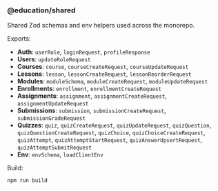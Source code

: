 ### @education/shared

Shared Zod schemas and env helpers used across the monorepo.

Exports:

- **Auth**: `userRole`, `loginRequest`, `profileResponse`
- **Users**: `updateRoleRequest`
- **Courses**: `course`, `courseCreateRequest`, `courseUpdateRequest`
- **Lessons**: `lesson`, `lessonCreateRequest`, `lessonReorderRequest`
- **Modules**: `moduleSchema`, `moduleCreateRequest`, `moduleUpdateRequest`
- **Enrollments**: `enrollment`, `enrollmentCreateRequest`
- **Assignments**: `assignment`, `assignmentCreateRequest`, `assignmentUpdateRequest`
- **Submissions**: `submission`, `submissionCreateRequest`, `submissionGradeRequest`
- **Quizzes**: `quiz`, `quizCreateRequest`, `quizUpdateRequest`, `quizQuestion`, `quizQuestionCreateRequest`, `quizChoice`, `quizChoiceCreateRequest`, `quizAttempt`, `quizAttemptStartRequest`, `quizAnswerUpsertRequest`, `quizAttemptSubmitRequest`
- **Env**: `envSchema`, `loadClientEnv`

Build:

```bash
npm run build
```


